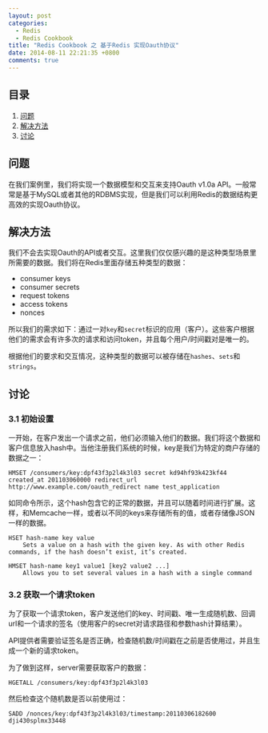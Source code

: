 ```yaml
---
layout: post  
categories: 
  - Redis
  - Redis Cookbook
title: "Redis Cookbook 之 基于Redis 实现Oauth协议"
date: 2014-08-11 22:21:35 +0800
comments: true
---
```

## 目录

1. [问题](#Problem)
1. [解决方法](#Solution)
1. [讨论](#Discussion)

## <a id="Problem">问题</a>

在我们案例里，我们将实现一个数据模型和交互来支持Oauth v1.0a API。一般常常是基于MySQL或者其他的RDBMS实现，但是我们可以利用Redis的数据结构更高效的实现Oauth协议。

<!--more-->

## <a id="Solution">解决方法</a>

我们不会去实现Oauth的API或者交互。这里我们仅仅感兴趣的是这种类型场景里所需要的数据。我们将在Redis里面存储五种类型的数据：

 - consumer keys
 - consumer secrets
 - request tokens
 - access tokens
 - nonces
 
 所以我们的需求如下：通过一对`key`和`secret`标识的应用（客户）。这些客户根据他们的需求会有许多次的请求和访问token，并且每个用户/时间戳对是唯一的。
 
根据他们的要求和交互情况，这种类型的数据可以被存储在`hashes`、`sets`和`strings`。

## <a id="Discussion">讨论</a>

### 3.1 初始设置

一开始，在客户发出一个请求之前，他们必须输入他们的数据。我们将这个数据和客户信息放入hash中。当他注册我们系统的时候，key是我们为特定的商户存储的数据之一：

    HMSET /consumers/key:dpf43f3p2l4k3l03 secret kd94hf93k423kf44 created_at 201103060000 redirect_url http://www.example.com/oauth_redirect name test_application
    
   如同命令所示，这个hash包含它的正常的数据，并且可以随着时间进行扩展。这样，和Memcache一样，或者以不同的keys来存储所有的值，或者存储像JSON一样的数据。
   
    HSET hash-name key value
        Sets a value on a hash with the given key. As with other Redis commands, if the hash doesn’t exist, it’s created.
        
    HMSET hash-name key1 value1 [key2 value2 ...]
        Allows you to set several values in a hash with a single command

### 3.2 获取一个请求token

为了获取一个请求token，客户发送他们的key、时间戳、唯一生成随机数、回调url和一个请求的签名（使用客户的secret对请求路径和参数hash计算结果）。

API提供者需要验证签名是否正确，检查随机数/时间戳在之前是否使用过，并且生成一个新的请求token。

为了做到这样，server需要获取客户的数据：

    HGETALL /consumers/key:dpf43f3p2l4k3l03

然后检查这个随机数是否以前使用过：

    SADD /nonces/key:dpf43f3p2l4k3l03/timestamp:20110306182600 dji430splmx33448
    






